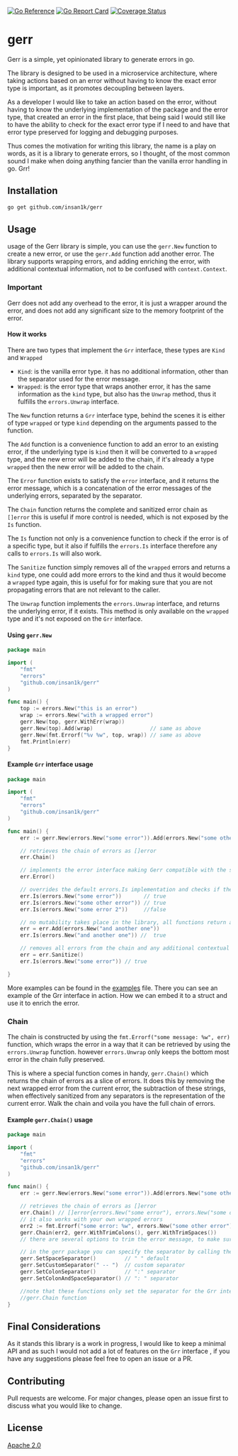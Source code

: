 [![Go Reference](https://pkg.go.dev/badge/github.com/insan1k/gerr.svg)](https://pkg.go.dev/github.com/insan1k/gerr)
[![Go Report Card](https://goreportcard.com/badge/github.com/insan1k/gerr)](https://goreportcard.com/report/github.com/insan1k/gerr)
[![Coverage Status](https://coveralls.io/repos/github/insan1k/gerr/badge.svg?branch=main)](https://coveralls.io/github/insan1k/gerr?branch=main)

# gerr

Gerr is a simple, yet opinionated library to generate errors in go.

The library is designed to be used in a microservice architecture, where taking actions based on an error without having
to know the exact error type is important, as it promotes decoupling between layers.

As a developer I would like to take an action based on the error, without having to know the underlying implementation 
of the package and the error type, that created an error in the first place, that being said I would still like to have 
the ability to check for the exact error type if I need to and have that error type preserved for logging and debugging 
purposes.

Thus comes the motivation for writing this library, the name is a play on words, as it is a library to generate errors,
so I thought, of the most common sound I make when doing anything fancier than the vanilla error handling in go. Grr!

## Installation

```bash
go get github.com/insan1k/gerr
```

## Usage

usage of the Gerr library is simple, you can use the `gerr.New` function to create a new error, or use the `gerr.Add`
function add another error. The library supports wrapping errors, and adding enriching the error, with additional
contextual information, not to be confused with `context.Context`.

### Important

Gerr does not add any overhead to the error, it is just a wrapper around the error, and does not add any significant
size to the memory footprint of the error.

#### How it works

There are two types that implement the `Grr` interface, these types are `Kind` and `Wrapped`

- `Kind`: is the vanilla error type. it has no additional information, other than the separator used for the error 
message.
- `Wrapped`: is the error type that wraps another error, it has the same information as the `kind` type, but also has 
the `Unwrap` method, thus it fulfills the `errors.Unwrap` interface.

The `New` function returns a `Grr` interface type, behind the scenes it is either of type `wrapped` or type `kind`
depending on the arguments passed to the function.

The `Add` function is a convenience function to add an error to an existing error, if the underlying type is `kind`
then it will be converted to a `wrapped` type, and the new error will be added to the chain, if it's already a type
`wrapped` then the new error will be added to the chain.

The `Error` function exists to satisfy the `error` interface, and it returns the error message, which is a concatenation
of the error messages of the underlying errors, separated by the separator.

The `Chain` function returns the complete and sanitized error chain as `[]error` this is useful if more control is
needed, which is not exposed by the `Is` function.

The `Is` function not only is a convenience function to check if the error is of a specific type, but it also
if fulfills the `errors.Is` interface therefore any calls to `errors.Is` will also work.

The `Sanitize` function simply removes all of the `wrapped` errors and returns a `kind` type, one could add
more errors to the kind and thus it would become a `wrapped` type again, this is useful for for making sure that 
you are not propagating errors that are not relevant to the caller.

The `Unwrap` function implements the `errors.Unwrap` interface, and returns the underlying error, if it exists.
This method is only available on the `wrapped` type and it's not exposed on the `Grr` interface.

#### Using `gerr.New`

```go
package main

import (
	"fmt"
	"errors"
	"github.com/insan1k/gerr"
)

func main() {
	top := errors.New("this is an error")
	wrap := errors.New("with a wrapped error")
	gerr.New(top, gerr.WithErr(wrap))
	gerr.New(top).Add(wrap)                  // same as above
	gerr.New(fmt.Errorf("%v %w", top, wrap)) // same as above
	fmt.Println(err)
}
```

#### Example `Grr` interface usage

```go
package main

import (
	"fmt"
	"errors"
	"github.com/insan1k/gerr"
)

func main() {
	err := gerr.New(errors.New("some error")).Add(errors.New("some other error"))

	// retrieves the chain of errors as []error
	err.Chain()

	// implements the error interface making Gerr compatible with the standard library
	err.Error()

	// overrides the default errors.Is implementation and checks if the error is present in the chain 
	err.Is(errors.New("some error"))       // true
	err.Is(errors.New("some other error")) // true
	err.Is(errors.New("some error 2"))     //false 

	// no mutability takes place in the library, all functions return a new instance of the error
	err = err.Add(errors.New("and another one"))
	err.Is(errors.New("and another one")) //  true

	// removes all errors from the chain and any additional contextual information
	err = err.Sanitize()
	err.Is(errors.New("some error")) // true

}
```

More examples can be found in the [examples](https://github.com/insan1k/gerr/blob/main/example_test.go) file.
There you can see an example of the Grr interface in action. How we can embed it to a struct and use it to enrich the
error.

### Chain

The chain is constructed by using the `fmt.Errorf("some message: %w", err)` function, which wraps the error in a way
that it can be retrieved by using the `errors.Unwrap` function.
however `errors.Unwrap` only keeps the bottom most error in the chain fully preserved.

This is where a special function comes in handy, `gerr.Chain()` which returns the chain of errors as a slice of errors.
It does this by removing the next wrapped error from the current error, the subtraction of these strings, when
effectively sanitized from any separators is the representation of the current error. Walk the chain and voila you have
the full chain of errors.

#### Example `gerr.Chain()` usage

```go
package main

import (
	"fmt"
	"errors"
	"github.com/insan1k/gerr"
)

func main() {
	err := gerr.New(errors.New("some error")).Add(errors.New("some other error"))

	// retrieves the chain of errors as []error
	err.Chain() // []error{errors.New("some error"), errors.New("some other error")}
	// it also works with your own wrapped errors
	err2 := fmt.Errorf("some error: %w", errors.New("some other error")) // some error: some other error
	gerr.Chain(err2, gerr.WithTrimColons(), gerr.WithTrimSpaces())       // []error{"some error", "some other error"}
	// there are several options to trim the error message, to make sure we accurately retrieve each individual error

	// in the gerr package you can specify the separator by calling the following function
	gerr.SetSpaceSeparator()         // " " default
	gerr.SetCustomSeparator(" -- ")  // custom separator
	gerr.SetColonSeparator()         // ":" separator
	gerr.SetColonAndSpaceSeparator() // ": " separator

	//note that these functions only set the separator for the Grr interface, and do not affect the underlying 
	//gerr.Chain function
}
```

## Final Considerations

As it stands this library is a work in progress, I would like to keep a minimal API and as such I would not add a lot of
features on the `Grr` interface , if you have any suggestions please feel free to open an issue or a PR.

## Contributing

Pull requests are welcome. For major changes, please open an issue first to discuss what you would like to change.

## License

[Apache 2.0](https://github.com/insan1k/gerr/blob/main/LICENSE)
